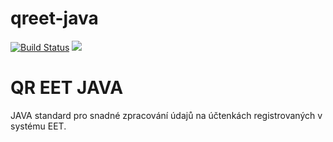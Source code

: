 # qreet-java

[![Build Status](https://travis-ci.org/mikrop/qreet-java.svg?branch=master)](https://travis-ci.org/mikrop/qreet-java)
[![](https://jitpack.io/v/mikrop/qreet-java.svg)](https://jitpack.io/#mikrop/qreet-java)

QR EET JAVA
======

JAVA standard pro snadné zpracování údajů na účtenkách registrovaných v systému EET.
